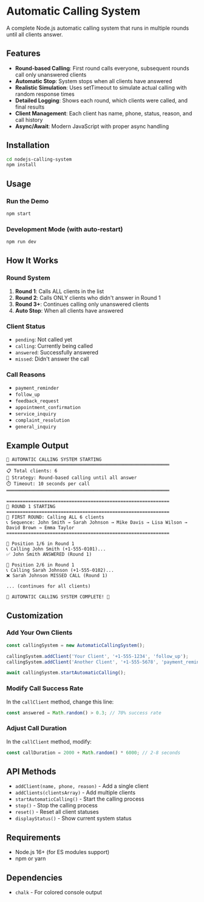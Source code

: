 # Automatic Calling System

A complete Node.js automatic calling system that runs in multiple rounds until all clients answer.

## Features

- **Round-based Calling**: First round calls everyone, subsequent rounds call only unanswered clients
- **Automatic Stop**: System stops when all clients have answered
- **Realistic Simulation**: Uses setTimeout to simulate actual calling with random response times
- **Detailed Logging**: Shows each round, which clients were called, and final results
- **Client Management**: Each client has name, phone, status, reason, and call history
- **Async/Await**: Modern JavaScript with proper async handling

## Installation

```bash
cd nodejs-calling-system
npm install
```

## Usage

### Run the Demo
```bash
npm start
```

### Development Mode (with auto-restart)
```bash
npm run dev
```

## How It Works

### Round System
1. **Round 1**: Calls ALL clients in the list
2. **Round 2**: Calls ONLY clients who didn't answer in Round 1
3. **Round 3+**: Continues calling only unanswered clients
4. **Auto Stop**: When all clients have answered

### Client Status
- `pending`: Not called yet
- `calling`: Currently being called
- `answered`: Successfully answered
- `missed`: Didn't answer the call

### Call Reasons
- `payment_reminder`
- `follow_up`
- `feedback_request`
- `appointment_confirmation`
- `service_inquiry`
- `complaint_resolution`
- `general_inquiry`

## Example Output

```
🚀 AUTOMATIC CALLING SYSTEM STARTING
════════════════════════════════════════════════════════════
📋 Total clients: 6
🎯 Strategy: Round-based calling until all answer
⏱️ Timeout: 10 seconds per call
════════════════════════════════════════════════════════════

============================================================
🔄 ROUND 1 STARTING
============================================================
🚀 FIRST ROUND: Calling ALL 6 clients
📞 Sequence: John Smith → Sarah Johnson → Mike Davis → Lisa Wilson → David Brown → Emma Taylor
============================================================

📍 Position 1/6 in Round 1
📞 Calling John Smith (+1-555-0101)...
✅ John Smith ANSWERED (Round 1)

📍 Position 2/6 in Round 1
📞 Calling Sarah Johnson (+1-555-0102)...
❌ Sarah Johnson MISSED CALL (Round 1)

... (continues for all clients)

🎉 AUTOMATIC CALLING SYSTEM COMPLETE! 🎉
```

## Customization

### Add Your Own Clients
```javascript
const callingSystem = new AutomaticCallingSystem();

callingSystem.addClient('Your Client', '+1-555-1234', 'follow_up');
callingSystem.addClient('Another Client', '+1-555-5678', 'payment_reminder');

await callingSystem.startAutomaticCalling();
```

### Modify Call Success Rate
In the `callClient` method, change this line:
```javascript
const answered = Math.random() > 0.3; // 70% success rate
```

### Adjust Call Duration
In the `callClient` method, modify:
```javascript
const callDuration = 2000 + Math.random() * 6000; // 2-8 seconds
```

## API Methods

- `addClient(name, phone, reason)` - Add a single client
- `addClients(clientsArray)` - Add multiple clients
- `startAutomaticCalling()` - Start the calling process
- `stop()` - Stop the calling process
- `reset()` - Reset all client statuses
- `displayStatus()` - Show current system status

## Requirements

- Node.js 16+ (for ES modules support)
- npm or yarn

## Dependencies

- `chalk` - For colored console output